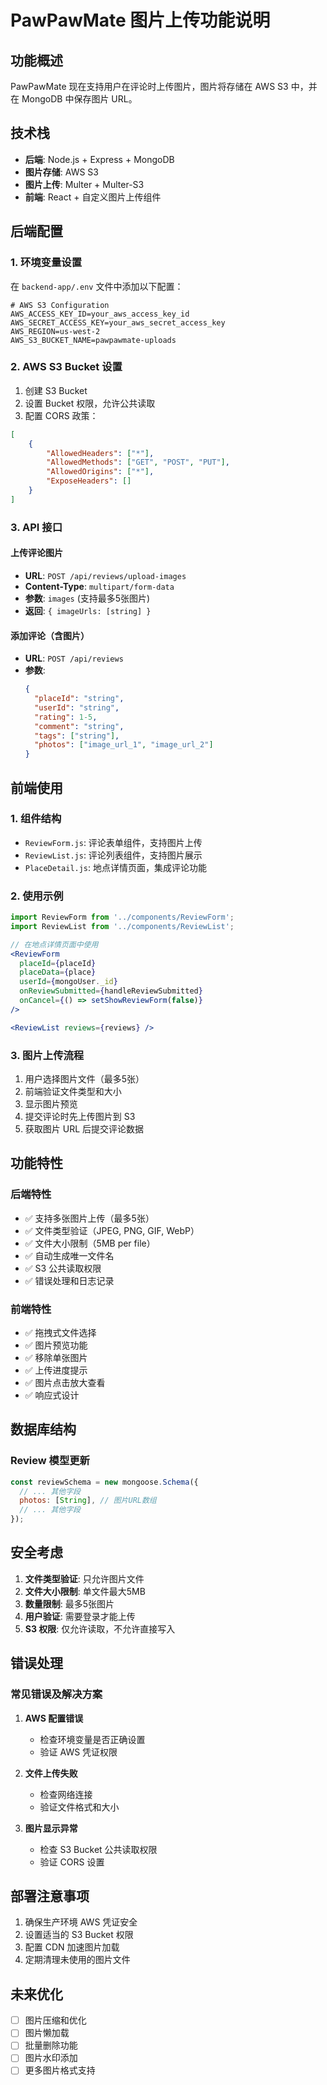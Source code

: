 # PawPawMate 图片上传功能说明

## 功能概述

PawPawMate 现在支持用户在评论时上传图片，图片将存储在 AWS S3 中，并在 MongoDB 中保存图片 URL。

## 技术栈

- **后端**: Node.js + Express + MongoDB
- **图片存储**: AWS S3
- **图片上传**: Multer + Multer-S3
- **前端**: React + 自定义图片上传组件

## 后端配置

### 1. 环境变量设置

在 `backend-app/.env` 文件中添加以下配置：

```env
# AWS S3 Configuration
AWS_ACCESS_KEY_ID=your_aws_access_key_id
AWS_SECRET_ACCESS_KEY=your_aws_secret_access_key
AWS_REGION=us-west-2
AWS_S3_BUCKET_NAME=pawpawmate-uploads
```

### 2. AWS S3 Bucket 设置

1. 创建 S3 Bucket
2. 设置 Bucket 权限，允许公共读取
3. 配置 CORS 政策：

```json
[
    {
        "AllowedHeaders": ["*"],
        "AllowedMethods": ["GET", "POST", "PUT"],
        "AllowedOrigins": ["*"],
        "ExposeHeaders": []
    }
]
```

### 3. API 接口

#### 上传评论图片
- **URL**: `POST /api/reviews/upload-images`
- **Content-Type**: `multipart/form-data`
- **参数**: `images` (支持最多5张图片)
- **返回**: `{ imageUrls: [string] }`

#### 添加评论（含图片）
- **URL**: `POST /api/reviews`
- **参数**: 
  ```json
  {
    "placeId": "string",
    "userId": "string",
    "rating": 1-5,
    "comment": "string",
    "tags": ["string"],
    "photos": ["image_url_1", "image_url_2"]
  }
  ```

## 前端使用

### 1. 组件结构

- `ReviewForm.js`: 评论表单组件，支持图片上传
- `ReviewList.js`: 评论列表组件，支持图片展示
- `PlaceDetail.js`: 地点详情页面，集成评论功能

### 2. 使用示例

```jsx
import ReviewForm from '../components/ReviewForm';
import ReviewList from '../components/ReviewList';

// 在地点详情页面中使用
<ReviewForm
  placeId={placeId}
  placeData={place}
  userId={mongoUser._id}
  onReviewSubmitted={handleReviewSubmitted}
  onCancel={() => setShowReviewForm(false)}
/>

<ReviewList reviews={reviews} />
```

### 3. 图片上传流程

1. 用户选择图片文件（最多5张）
2. 前端验证文件类型和大小
3. 显示图片预览
4. 提交评论时先上传图片到 S3
5. 获取图片 URL 后提交评论数据

## 功能特性

### 后端特性
- ✅ 支持多张图片上传（最多5张）
- ✅ 文件类型验证（JPEG, PNG, GIF, WebP）
- ✅ 文件大小限制（5MB per file）
- ✅ 自动生成唯一文件名
- ✅ S3 公共读取权限
- ✅ 错误处理和日志记录

### 前端特性
- ✅ 拖拽式文件选择
- ✅ 图片预览功能
- ✅ 移除单张图片
- ✅ 上传进度提示
- ✅ 图片点击放大查看
- ✅ 响应式设计

## 数据库结构

### Review 模型更新
```javascript
const reviewSchema = new mongoose.Schema({
  // ... 其他字段
  photos: [String], // 图片URL数组
  // ... 其他字段
});
```

## 安全考虑

1. **文件类型验证**: 只允许图片文件
2. **文件大小限制**: 单文件最大5MB
3. **数量限制**: 最多5张图片
4. **用户验证**: 需要登录才能上传
5. **S3 权限**: 仅允许读取，不允许直接写入

## 错误处理

### 常见错误及解决方案

1. **AWS 配置错误**
   - 检查环境变量是否正确设置
   - 验证 AWS 凭证权限

2. **文件上传失败**
   - 检查网络连接
   - 验证文件格式和大小

3. **图片显示异常**
   - 检查 S3 Bucket 公共读取权限
   - 验证 CORS 设置

## 部署注意事项

1. 确保生产环境 AWS 凭证安全
2. 设置适当的 S3 Bucket 权限
3. 配置 CDN 加速图片加载
4. 定期清理未使用的图片文件

## 未来优化

- [ ] 图片压缩和优化
- [ ] 图片懒加载
- [ ] 批量删除功能
- [ ] 图片水印添加
- [ ] 更多图片格式支持 